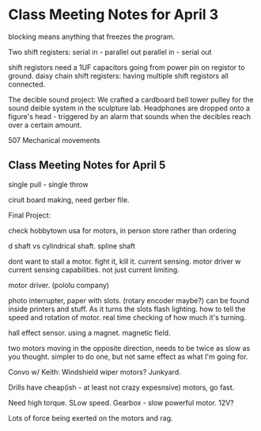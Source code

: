 # Class Meeting Notes for April 3

blocking means anything that freezes the program.

Two shift registers:
serial in - parallel out
parallel in - serial out

shift registors need a 1UF capacitors going from power pin on registor to ground.
daisy chain shift registers: having multiple shift registors all connected.

The decible sound project:
We crafted a cardboard bell tower pulley for the sound deible system in the sculpture lab. Headphones are dropped onto a figure's head - triggered by an alarm that sounds when the decibles reach over a certain amount.

507 Mechanical movements

## Class Meeting Notes for April 5

single pull - single throw

ciruit board making, need gerber file.

Final Project:

check hobbytown usa for motors, in person store rather than ordering

d shaft vs cylindrical shaft.
spline shaft

dont want to stall a motor. fight it, kill it.
current sensing.
motor driver w current sensing capabilities. not just current limiting.

motor driver.
(pololu company)

photo interrupter, paper with slots. (rotary encoder maybe?) can be found inside printers and stuff. As it turns the slots flash lighting. how to tell the speed and rotation of motor.
real time checking of how much it's turning.

hall effect sensor. using a magnet.
magnetic field.

two motors moving in the opposite direction, needs to be twice as slow as you thought.
simpler to do one, but not same effect as what I'm going for.

Convo w/ Keith:
Windshield wiper motors?
Junkyard.

Drills have cheap(ish - at least not crazy expesnsive) motors, go fast.

Need high torque. SLow speed.
Gearbox - slow powerful motor.
12V?

Lots of force being exerted on the motors and rag.

